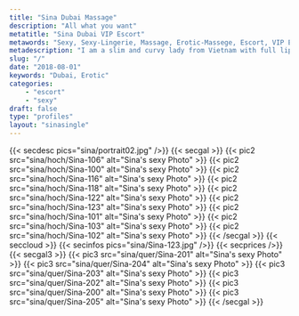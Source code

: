 ```yaml
---
title: "Sina Dubai Massage"
description: "All what you want"
metatitle: "Sina Dubai VIP Escort"
metawords: "Sexy, Sexy-Lingerie, Massage, Erotic-Massege, Escort, VIP Escort, Dubai, Vietnam, Girlfriend Sex, United Arab Emirates, Woman"
metadescription: "I am a slim and curvy lady from Vietnam with full lips and big dark eyes. I can be either your romantic girlfriend dressed in sexy lingerie or your dominant Mistress"
slug: "/"
date: "2018-08-01"
keywords: "Dubai, Erotic"
categories:
    - "escort"
    - "sexy"
draft: false
type: "profiles"
layout: "sinasingle"
---
```

{{< secdesc pics="sina/portrait02.jpg" />}}
{{< secgal >}}
  {{< pic2 src="sina/hoch/Sina-106" alt="Sina's sexy Photo" >}}
  {{< pic2 src="sina/hoch/Sina-100" alt="Sina's sexy Photo" >}}
  {{< pic2 src="sina/hoch/Sina-116" alt="Sina's sexy Photo" >}}
  {{< pic2 src="sina/hoch/Sina-118" alt="Sina's sexy Photo" >}}
  {{< pic2 src="sina/hoch/Sina-122" alt="Sina's sexy Photo" >}}
  {{< pic2 src="sina/hoch/Sina-123" alt="Sina's sexy Photo" >}}
  {{< pic2 src="sina/hoch/Sina-101" alt="Sina's sexy Photo" >}}
  {{< pic2 src="sina/hoch/Sina-103" alt="Sina's sexy Photo" >}}
  {{< pic2 src="sina/hoch/Sina-102" alt="Sina's sexy Photo" >}}
{{< /secgal >}}
{{< seccloud >}}
{{< secinfos pics="sina/Sina-123.jpg" />}}
{{< secprices />}}
{{< secgal3 >}}
  {{< pic3 src="sina/quer/Sina-201" alt="Sina's sexy Photo" >}}
  {{< pic3 src="sina/quer/Sina-204" alt="Sina's sexy Photo" >}}
  {{< pic3 src="sina/quer/Sina-203" alt="Sina's sexy Photo" >}}
  {{< pic3 src="sina/quer/Sina-202" alt="Sina's sexy Photo" >}}
  {{< pic3 src="sina/quer/Sina-200" alt="Sina's sexy Photo" >}}
  {{< pic3 src="sina/quer/Sina-205" alt="Sina's sexy Photo" >}}
{{< /secgal >}}